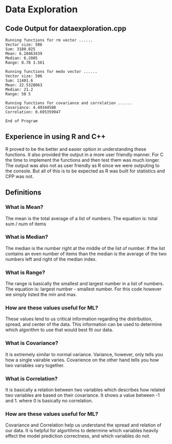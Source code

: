 # Data Exploration

## Code Output for dataexploration.cpp

```
Running functions for rm vector ......
Vector size: 506
Sum: 3180.025
Mean: 6.28463439
Median: 6.2085
Range: 8.78 3.561

Running functions for medv vector ......
Vector size: 506
Sum: 11401.6
Mean: 22.5328063
Median: 21.2
Range: 50 5

Running functions for covariance and correlation ......
Covariance: 4.49344588
Correlation: 0.695359947

End of Program
```

## Experience in using R and C++

R proved to be the better and easier option in understanding these functions. It also provided the output in a more user friendly manner. For C the time to implement the functions and then test them was much longer. The output was also not as user friendly as R since we were outputing to the console. But all of this is to be expected as R was built for statistics and CPP was not.

## Definitions

### What is Mean?

The mean is the total average of a list of numbers. The equation is: total sum / num of items

### What is Median?

The median is the number right at the middle of the list of number. If the list contains an even number of items than the median is the average of the two numbers left and right of the median index.

### What is Range?

The range is basically the smallest and largest number in a list of numbers. The equation is: largest number - smallest number. For this code however we simply listed the min and max.

### How are these values useful for ML?

These values lend to us critical information regarding the distribution, spread, and center of the data. This information can be used to determine which algorithm to use that would best fit our data.

### What is Covariance?

It is extremely similar to normal variance. Variance, however, only tells you how a single vairable varies. Covarience on the other hand tells you how two variables vary together.

### What is Correlation?

It is basically a relation between two variables which describes how related two variables are based on their covariance. It shows a value between -1 and 1. where 0 is basically no correlation.

### How are these values useful for ML?

Covariance and Correlation help us understand the spread and relation of our data. It is helpful for algortihms to determine which variables heavily effect the model prediction correctness, and which variables do not.
